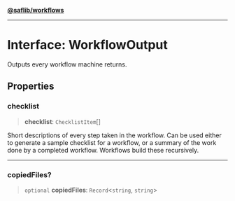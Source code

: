 [**@saflib/workflows**](../index.md)

***

# Interface: WorkflowOutput

Outputs every workflow machine returns.

## Properties

### checklist

> **checklist**: `ChecklistItem`[]

Short descriptions of every step taken in the workflow. Can be used
either to generate a sample checklist for a workflow, or a summary
of the work done by a completed workflow. Workflows build these recursively.

***

### copiedFiles?

> `optional` **copiedFiles**: `Record`\<`string`, `string`\>
